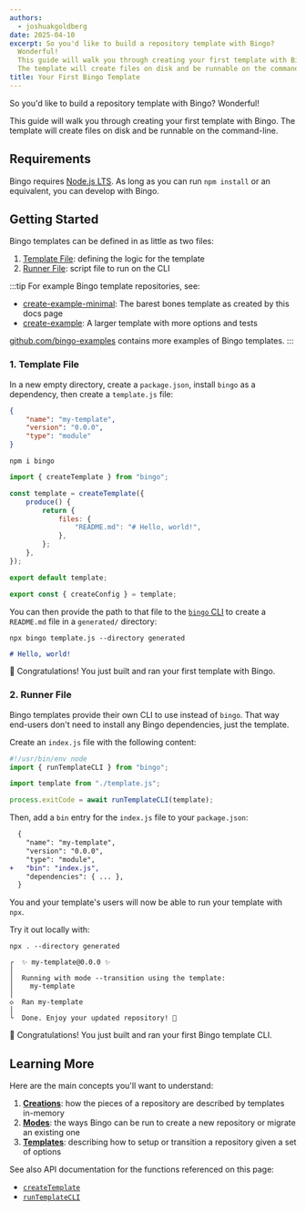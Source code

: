 ```yaml
---
authors:
  - joshuakgoldberg
date: 2025-04-10
excerpt: So you'd like to build a repository template with Bingo?
  Wonderful!
  This guide will walk you through creating your first template with Bingo.
  The template will create files on disk and be runnable on the command-line.
title: Your First Bingo Template
---
```


So you'd like to build a repository template with Bingo?
Wonderful!

This guide will walk you through creating your first template with Bingo.
The template will create files on disk and be runnable on the command-line.

## Requirements

Bingo requires [Node.js LTS](https://nodejs.org).
As long as you can run `npm install` or an equivalent, you can develop with Bingo.

## Getting Started

Bingo templates can be defined in as little as two files:

1. [Template File](#1-template-file): defining the logic for the template
2. [Runner File](#2-runner-file): script file to run on the CLI

:::tip
For example Bingo template repositories, see:

- [create-example-minimal](https://github.com/bingo-examples/create-example-minimal): The barest bones template as created by this docs page
- [create-example](https://github.com/bingo-examples/create-example): A larger template with more options and tests

[github.com/bingo-examples](https://github.com/bingo-examples) contains more examples of Bingo templates.
:::

### 1. Template File

In a new empty directory, create a `package.json`, install `bingo` as a dependency, then create a `template.js` file:

```json title="package.json"
{
	"name": "my-template",
	"version": "0.0.0",
	"type": "module"
}
```

```shell
npm i bingo
```

```js title="template.js"
import { createTemplate } from "bingo";

const template = createTemplate({
	produce() {
		return {
			files: {
				"README.md": "# Hello, world!",
			},
		};
	},
});

export default template;

export const { createConfig } = template;
```

You can then provide the path to that file to the [`bingo` CLI](/build/cli) to create a `README.md` file in a `generated/` directory:

```shell
npx bingo template.js --directory generated
```

```md title="README.md"
# Hello, world!
```

🥳 Congratulations!
You just built and ran your first template with Bingo.

### 2. Runner File

Bingo templates provide their own CLI to use instead of `bingo`.
That way end-users don't need to install any Bingo dependencies, just the template.

Create an `index.js` file with the following content:

```js title="index.js"
#!/usr/bin/env node
import { runTemplateCLI } from "bingo";

import template from "./template.js";

process.exitCode = await runTemplateCLI(template);
```

Then, add a `bin` entry for the `index.js` file to your `package.json`:

```diff lang="json" title="package.json"
  {
  	"name": "my-template",
  	"version": "0.0.0",
  	"type": "module",
+ 	"bin": "index.js",
  	"dependencies": { ... },
  }
```

You and your template's users will now be able to run your template with `npx`.

Try it out locally with:

```shell
npx . --directory generated
```

```plaintext
┌  ✨ my-template@0.0.0 ✨
│
│  Running with mode --transition using the template:
│    my-template
│
◇  Ran my-template
│
└  Done. Enjoy your updated repository! 💝
```

🥳 Congratulations!
You just built and ran your first Bingo template CLI.

## Learning More

Here are the main concepts you'll want to understand:

1. **[Creations](/build/concepts/creations)**: how the pieces of a repository are described by templates in-memory
2. **[Modes](/build/concepts/modes)**: the ways Bingo can be run to create a new repository or migrate an existing one
3. **[Templates](/build/concepts/templates)**: describing how to setup or transition a repository given a set of options

See also API documentation for the functions referenced on this page:

- [`createTemplate`](/build/apis/create-template)
- [`runTemplateCLI`](/build/apis/run-template-cli)
